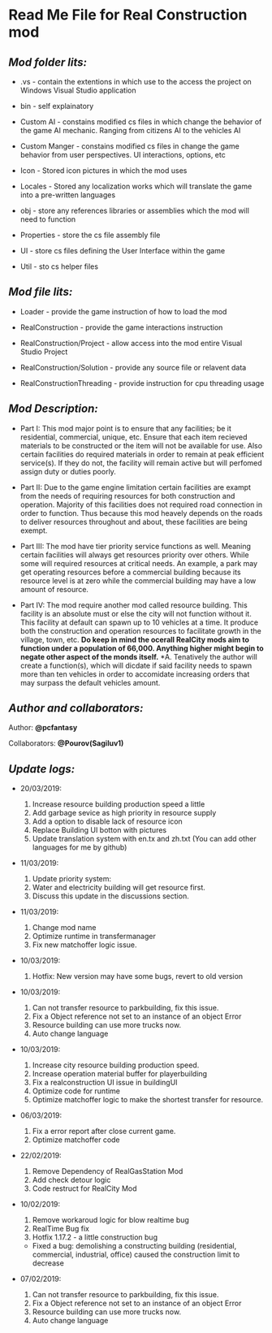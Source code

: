 **Read Me File for Real Construction mod**
===

*Mod folder lits:*
---

* .vs - contain the extentions in which use to the access the project on Windows Visual Studio application

* bin - self explainatory

* Custom AI - constains modified cs files in which change the behavior of the game AI mechanic. Ranging from citizens AI to the vehicles AI

* Custom Manger - constains modified cs files in change the game behavior from user perspectives. UI interactions, options, etc

* Icon - Stored icon pictures in which the mod uses

* Locales - Stored any localization works which will translate the game into a pre-written languages

* obj - store any references libraries or assemblies which the mod will need to function

* Properties - store the cs file assembly file

* UI - store cs files defining the User Interface within the game

* Util - sto cs helper files


*Mod file lits:*
---

* Loader - provide the game instruction of how to load the mod

* RealConstruction - provide the game interactions instruction

* RealConstruction/Project - allow access into the mod entire Visual Studio Project

* RealConstruction/Solution - provide any source file or relavent data

* RealConstructionThreading - provide instruction for cpu threading usage

*Mod Description:*
---

* Part I:
	This mod major point is to ensure that any facilities; be it residential, commercial, unique, etc. Ensure that each item recieved materials to be constructed or the item will not be available for use. Also certain facilities do required materials in order to remain at peak efficient service(s). If they do not, the facility will remain active but will perfomed assign duty or duties poorly.

* Part II:
	Due to the game engine limitation certain facilities are exampt from the needs of requiring resources for both construction and operation. Majority of this facilities does not required road connection in order to function. Thus because this mod heavely depends on the roads to deliver resources throughout and about, these facilities are being exempt.

* Part III:
	The mod have tier priority service functions as well. Meaning certain facilities will always get resources priority over others. While some will required resources at critical needs. An example, a park may get operating resources before a commercial building because its resource level is at zero while the commercial building may have a low amount of resource.

* Part IV:
	The mod require another mod called resource building. This facility is an absolute must or else the city will not function without it. This facility at default can spawn up to 10 vehicles at a time. It produce both the construction and operation resources to facilitate growth in the village, town, etc. **Do keep in mind the ocerall RealCity mods aim to function under a population of 66,000. Anything higher might begin to negate other aspect of the monds itself.**
		*A. Tenatively the author will create a function(s), which will dicdate if said facility needs to spawn more than ten vehicles in order to accomidate increasing orders that may surpass the default vehicles amount.


*Author and collaborators:*
---

Author: **@pcfantasy**

Collaborators: **@Pourov(Sagiluv1)**


*Update logs:*
---

* 20/03/2019:
	1. Increase resource building production speed a little
	2. Add garbage sevice as high priority in resource supply
	3. Add a option to disable lack of resource icon
	4. Replace Building UI botton with pictures
	5. Update translation system with en.tx and zh.txt (You can add other languages for me by github)
		
* 11/03/2019:
	1. Update priority system:	
	2. Water and electricity building will get resource first.
	3. Discuss this update in the discussions section.
		
* 11/03/2019:
	1. Change mod name
	2. Optimize runtime in transfermanager
	3. Fix new matchoffer logic issue.
		
* 10/03/2019:
	1. Hotfix: New version may have some bugs, revert to old version
		
* 10/03/2019:
	1. Can not transfer resource to parkbuilding, fix this issue.
	2. Fix a Object reference not set to an instance of an object Error
	3. Resource building can use more trucks now.
	4. Auto change language
		
* 10/03/2019:
	1. Increase city resource building production speed.
	2. Increase operation material buffer for playerbuilding
	3. Fix a realconstruction UI issue in buildingUI
	4. Optimize code for runtime
	5. Optimize matchoffer logic to make the shortest transfer for resource.
		
* 06/03/2019:
	1. Fix a error report after close current game.
	2. Optimize matchoffer code
		
* 22/02/2019:
	1. Remove Dependency of RealGasStation Mod
	2. Add check detour logic
	3. Code restruct for RealCity Mod
		
* 10/02/2019:
	1. Remove workaroud logic for blow realtime bug
	2. RealTime Bug fix
	3. Hotfix 1.17.2 - a little construction bug

	* Fixed a bug: demolishing a constructing building (residential, commercial, industrial, office) caused the construction limit to decrease
		
* 07/02/2019:
	1. Can not transfer resource to parkbuilding, fix this issue.
	2. Fix a Object reference not set to an instance of an object Error
	3. Resource building can use more trucks now.
	4. Auto change language
